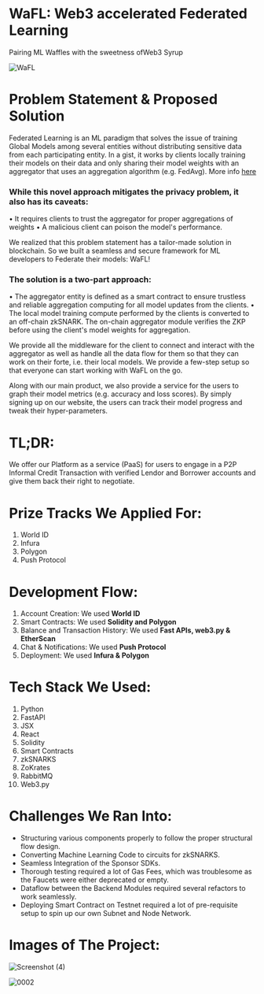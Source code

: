 # WaFL: Web3 accelerated Federated Learning
Pairing ML Waffles with the sweetness ofWeb3 Syrup

![WaFL]()


# Problem Statement & Proposed Solution
Federated Learning is an ML paradigm that solves the issue of training Global Models among several entities without distributing sensitive data from each participating entity. In a gist, it works by clients locally training their models on their data and only sharing their model weights with an aggregator that uses an aggregation algorithm (e.g. FedAvg).
More info [here](https://medium.com/encora-technology-practices/an-introduction-to-federated-learning-a3e9faf8ec4d)

### While this novel approach mitigates the privacy problem, it also has its caveats:
• It requires clients to trust the aggregator for proper aggregations of weights
• A malicious client can poison the model's performance.

We realized that this problem statement has a tailor-made solution in blockchain. So we built a seamless and secure framework for ML developers to Federate their models: WaFL!

### The solution is a two-part approach:
• The aggregator entity is defined as a smart contract to ensure trustless and reliable aggregation computing for all model updates from the clients.
• The local model training compute performed by the clients is converted to an off-chain zkSNARK. The on-chain aggregator module verifies the ZKP before using the client's model weights for aggregation.

We provide all the middleware for the client to connect and interact with the aggregator as well as handle all the data flow for them so that they can work on their forte, i.e. their local models.
We provide a few-step setup so that everyone can start working with WaFL on the go.

Along with our main product, we also provide a service for the users to graph their model metrics (e.g. accuracy and loss scores). By simply signing up on our website, the users can track their model progress and tweak their hyper-parameters.

# TL;DR:
We offer our Platform as a service (PaaS) for users to engage in a P2P Informal Credit Transaction with verified Lendor and Borrower accounts and give them back their right to negotiate.

# Prize Tracks We Applied For:
1. World ID
2. Infura
3. Polygon
4. Push Protocol

# Development Flow:
1. Account Creation:
    We used **World ID**
2. Smart Contracts:
    We used **Solidity and Polygon**
3. Balance and Transaction History:
    We used **Fast APIs, web3.py & EtherScan**
4. Chat & Notifications:
    We used **Push Protocol**
6. Deployment:
    We used **Infura & Polygon**

# Tech Stack We Used:
1. Python
2. FastAPl
3. JSX
4. React
5. Solidity
6. Smart Contracts
7. zkSNARKS
8. ZoKrates
9. RabbitMQ
10. Web3.py 

# Challenges We Ran Into:
- Structuring various components properly to follow the proper structural flow design.
- Converting Machine Learning Code to circuits for zkSNARKS.
- Seamless Integration of the Sponsor SDKs.
- Thorough testing required a lot of Gas Fees, which was troublesome as the Faucets were either deprecated or empty.
- Dataflow between the Backend Modules required several refactors to work seamlessly.
- Deploying Smart Contract on Testnet required a lot of pre-requisite setup to spin up our own Subnet and Node Network.
# Images of The Project:
![Screenshot (4)](https://user-images.githubusercontent.com/44195921/205472864-6020a998-efdd-42d7-8eb0-0cbccd21ed4c.png)

![0002](https://user-images.githubusercontent.com/44195921/205472961-011c1d24-3830-4cb5-8277-f9d89ff4f0c7.gif)
